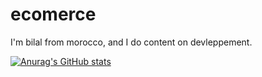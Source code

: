 # ecomerce

I'm bilal from morocco, and I do content on devleppement.

[![Anurag's GitHub stats](https://github-readme-stats.vercel.app/api?username=bilalhalloul)](https://github.com/anuraghazra/github-readme-stats)
